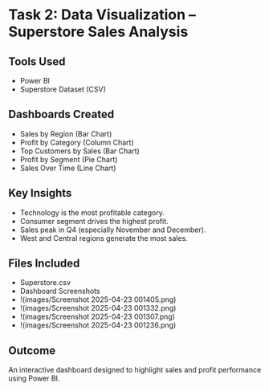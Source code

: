 # Task 2: Data Visualization – Superstore Sales Analysis

## Tools Used
- Power BI
- Superstore Dataset (CSV)

## Dashboards Created
- Sales by Region (Bar Chart)
- Profit by Category (Column Chart)
- Top Customers by Sales (Bar Chart)
- Profit by Segment (Pie Chart)
- Sales Over Time (Line Chart)

## Key Insights
- Technology is the most profitable category.
- Consumer segment drives the highest profit.
- Sales peak in Q4 (especially November and December).
- West and Central regions generate the most sales.

## Files Included
- Superstore.csv
- Dashboard Screenshots
- !(images/Screenshot 2025-04-23 001405.png)
- !(images/Screenshot 2025-04-23 001332.png)
- !(images/Screenshot 2025-04-23 001307.png)
- !(images/Screenshot 2025-04-23 001236.png)


## Outcome
An interactive dashboard designed to highlight sales and profit performance using Power BI.

